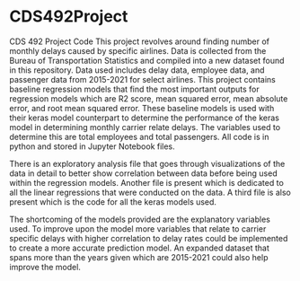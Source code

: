 # CDS492Project
CDS 492 Project Code
This project revolves around finding number of monthly delays caused by specific airlines. Data is collected from the Bureau of Transportation Statistics and compiled into a new dataset found in this repository. Data used includes delay data, employee data, and passenger data from 2015-2021 for select airlines. This project contains baseline regression models that find the most important outputs for regression models which are R2 score, mean squared error, mean absolute error, and root mean squared error. These baseline models is used with their keras model counterpart to determine the performance of the keras model in determining monthly carrier relate delays. The variables used to determine this are total employees and total passengers. All code is in python and stored in Jupyter Notebook files.

There is an exploratory analysis file that goes through visualizations of the data in detail to better show correlation between data before being used within the regression models. Another file is present which is dedicated to all the linear regressions that were conducted on the data. A third file is also present which is the code for all the keras models used.

The shortcoming of the models provided are the explanatory variables used. To improve upon the model more variables that relate to carrier specific delays with higher correlation to delay rates could be implemented to create a more accurate prediction model. An expanded dataset that spans more than the years given which are 2015-2021 could also help improve the model.
